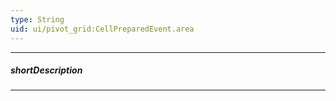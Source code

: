 ```yaml
---
type: String
uid: ui/pivot_grid:CellPreparedEvent.area
---
```

---
##### shortDescription
<!-- Description goes here -->

---
<!-- Description goes here -->